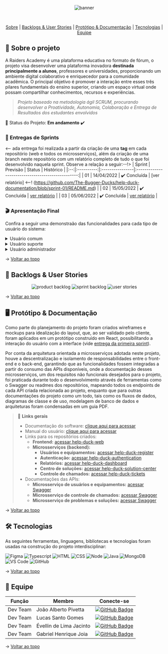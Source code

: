 <div align="center">
    
![banner](https://user-images.githubusercontent.com/69374340/172057240-dd4c637d-57ba-455c-b593-09ca86bb07a2.png)
</div>
<br id="topo">
<p align="center">
    <a href="#sobre">Sobre</a>  |  
    <a href="#backlogs">Backlogs & User Stories</a>  |  
    <a href="#prototipo">Protótipo & Documentação</a>  |  
    <a href="#tecnologias">Tecnologias</a>  |  
    <a href="#equipe">Equipe</a>
</p>
   
<span id="sobre">

## :bookmark_tabs: Sobre o projeto
A Raiders Academy é uma plataforma educativa no formato de fórum, o projeto visa desenvolver uma plataforma inovadora **destinada principalmente a alunos**, professores e universidades, proporcionando um ambiente digital colaborativo e enriquecedor para a comunidade acadêmica. O principal objetivo é promover a interação entre esses três pilares fundamentais do ensino superior, criando um espaço virtual onde possam compartilhar conhecimentos, recursos e experiências.

> _Projeto baseado na metodologia ágil SCRUM, procurando desenvolver a Proatividade, Autonomia, Colaboração e Entrega de Resultados dos estudantes envolvidos_

:pushpin: Status do Projeto: **Em andamento** :heavy_check_mark:

### 🏁 Entregas de Sprints
<-- ada entrega foi realizada a partir da criação de uma **tag** em cada repositório (web e todos os microsserviços), além da criação de uma branch neste repositório com um relatório completo de tudo o que foi desenvolvido naquela sprint. Observe a relação a seguir:--!>
| Sprint | Previsão | Status | Histórico |
|:--:|:----------:|:----------------|:-------------------------------------------------:|
| 01 | 14/04/2022 | ✔️ Concluída    | [ver relatório] <--! (https://github.com/The-Bugger-Ducks/help-duck-documentation/blob/sprint-01/README.md) |
| 02 | 15/05/2022 | ✔️ Concluída    | [ver relatório](https://github.com/The-Bugger-Ducks/help-duck-documentation/blob/sprint-02/README.md) |
| 03 | 05/06/2022 | ✔️ Concluída    | [ver relatório](https://github.com/The-Bugger-Ducks/help-duck-documentation/blob/sprint-03/README.md) |

### :clapper: Apresentação Final
Confira a seguir uma demonstraão das funcionalidades para cada tipo de usuário do sistema:
<details>
   <summary>Usuário comum</summary>
    <div align="center">
        <img src="https://user-images.githubusercontent.com/69374340/172084663-1e8ae95b-0c84-493c-b4ab-5cfcda5a4eb3.gif">
    </div>
</details>
<details>
   <summary>Usuário suporte</summary>
    <div align="center">
        <img src="https://user-images.githubusercontent.com/69374340/172084712-de2d2905-dc65-41af-97e8-f980eff5f2d1.gif">
    </div>
</details>
<details>
   <summary>Usuário administrador</summary>
    <div align="center">
        <img src="./usuario_administrador.gif">
    </div>
</details>
    
→ [Voltar ao topo](#topo)

<span id="backlogs">

## :dart: Backlogs & User Stories
    
<div align="center">
    
![product backlog](https://user-images.githubusercontent.com/69374340/172057734-320d9e43-19e9-409a-8f2d-7d159a1aaa9a.png)
![sprint backlog](https://user-images.githubusercontent.com/69374340/172057787-dcc1ecce-1b08-464b-850e-7019dc050056.png)
![user stories](https://user-images.githubusercontent.com/69374340/172057949-daade83b-8fec-4acc-a3cf-c4a26a3d3162.png)
</div>
  
→ [Voltar ao topo](#topo)

<span id="prototipo">

## :desktop_computer: Protótipo & Documentação
Como parte do planejamento do projeto foram criados wireframes e mockups para idealização do layout, que, ao ser validado pelo cliente, foram aplicados em um protótipo construído em React, possibilitando a interação do usuário com a interface (vide [entrega da primeira sprint](https://github.com/The-Bugger-Ducks/help-duck-documentation/blob/sprint-01/README.md)).
    
Por conta da arquitetura orientada a microsserviços adotada neste projeto, houve a descentralização e isolamento de responsabilidades entre o front-end e o back-end, garantindo que as funcionalidades fossem integradas a partir do consumo das APIs disponíveis, onde a documentação desses microsserviços, um dos requisitos não funcionais desejados para o projeto, foi praticada durante todo o desenvolvimento através de ferramentas como o Swagger ou readmes dos repositórios, mapeando todos os endpoints de cada API criada relacionada ao projeto, enquanto que para outras documentações do projeto como um todo, tais como os fluxos de dados, diagramas de classe e de uso, modelagem de banco de dados e arquiteturas foram condensadas em um guia PDF.
    
> 🔗 **Links gerais** <br>
> - Documentação do software: [clique aqui para acessar](./documentacao_geral.pdf)
> - Manual do usuário: [clique aqui para acessar](./manual_usuario.pdf)
> - Links para os repositórios criados:
>    - **Frontend:** [acessar help-duck-web](https://github.com/The-Bugger-Ducks/help-duck-web)
>    - **Microsserviços (backend):**
>       - **Usuários e equipamentos:** [acessar help-duck-register](https://github.com/The-Bugger-Ducks/help-duck-register)
>       - **Autenticação:** [acessar help-duck-authentication](https://github.com/The-Bugger-Ducks/help-duck-authentication)
>       - **Relatórios:** [acessar help-duck-dashboard](https://github.com/The-Bugger-Ducks/help-duck-dashboard)
>       - **Centro de soluções:** [acessar help-duck-solution-center](https://github.com/The-Bugger-Ducks/help-duck-solution-center)
>       - **Controle de chamados:** [acessar help-duck-tickets](https://github.com/The-Bugger-Ducks/help-duck-tickets)
> - Documentações das APIs:
>    - **Microsserviço de usuários e equipamentos:** [acessar Swagger](https://help-duck-register.herokuapp.com/swagger-ui/index.html#/)
>    - **Microsserviço de controle de chamados:** [acessar Swagger](https://help-duck-ticket.herokuapp.com/swagger-ui/index.html#/)
>    - **Microsserviço de problemas e soluções:** [acessar Swagger](https://help-duck-solution-center.herokuapp.com/swagger-ui/index.html#/)

→ [Voltar ao topo](#topo)

<span id="tecnologias">

## 🛠️ Tecnologias

As seguintes ferramentas, linguagens, bibliotecas e tecnologias foram usadas na construção do projeto interdisciplinar:

<img src="https://img.shields.io/badge/Figma-CED4DA?style=for-the-badge&logo=figma&logoColor=DC143C" alt="Figma" /> 
<img src="https://img.shields.io/badge/TypeScript-CED4DA?style=for-the-badge&logo=typescript&logoColor=007ACC" alt="Typescript" />
<img src="https://img.shields.io/badge/HTML5-CED4DA?style=for-the-badge&logo=html5&logoColor=E34F26" alt="HTML" /> 
<img src="https://img.shields.io/badge/CSS3-CED4DA?style=for-the-badge&logo=css3&logoColor=1572B6" alt="CSS" /> 	
<img src="https://img.shields.io/badge/Node.js-CED4DA?style=for-the-badge&logo=nodedotjs&logoColor=339933" alt="Node" />  
<img src="https://img.shields.io/badge/Java-CED4DA?style=for-the-badge&logo=java&logoColor=DC143C" alt="Java" />
<img src="https://img.shields.io/badge/MongoDB-CED4DA?style=for-the-badge&logo=mongodb&logoColor=4EA94B" alt="MongoDB" /><br>
<img src="https://img.shields.io/badge/VS_Code-CED4DA?style=for-the-badge&logo=visual%20studio%20code&logoColor=0078D4" alt="VS Code" /> 
<img src="https://img.shields.io/badge/GitHub-CED4DA?style=for-the-badge&logo=github&logoColor=20232A" alt="GitHub" /> 
    
→ [Voltar ao topo](#topo)

<span id="equipe">

## :busts_in_silhouette: Equipe

| Função          | Membro                   |  Conecte-se                  |
|-----------------|--------------------------|----------------------------------------------------------------------------------------------------------------------|
|   Dev Team      | João Alberto Pivetta     | [![GitHub Badge](https://img.shields.io/badge/GitHub-000000?style=flat&logo=github)](https://github.com/joaopivetta) |
|   Dev Team      | Lucas Santo Gomes        | [![GitHub Badge](https://img.shields.io/badge/GitHub-000000?style=flat&logo=github)](https://github.com/lucassantosgomes02) |
|   Dev Team      | Évellin de Lima Jacinto  | [![GitHub Badge](https://img.shields.io/badge/GitHub-000000?style=flat&logo=github)](https://github.com/evllinlima)  |
|   Dev Team      | Gabriel Henrique Joia    | [![GitHub Badge](https://img.shields.io/badge/GitHub-000000?style=flat&logo=github)](https://github.com/GabrielHJoia)|

→ [Voltar ao topo](#topo)
